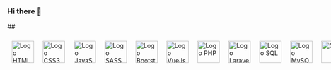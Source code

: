 ### Hi there 👋

##<style>
  .logo{
    display: flex;
  }
  img{
    margin: 10px
  }
</style>
<div class="logo">
  <img align='center' width="50px" src="https://www.francoiacovelli.it/wp-content/uploads/2015/09/HTML5_logo_and_wordmark.svg_.png" alt="Logo HTML5">
  <img align='center' width="50px" src="https://img.icons8.com/color/452/css3.png" alt="Logo CSS3">
  <img align='center' width="50px" src="https://www.sumasoftware.click/wp-content/uploads/2016/03/js-logo.png" alt="Logo JavaScript">
  <img align='center' width="50px" src="https://www.geekandjob.com/uploads/wiki/106eb730f7c2e52c9e0eb4b2d7a649ce.svg" alt="Logo SASS">
  <img align='center' width="50px" src="https://cdn.iconscout.com/icon/free/png-512/bootstrap-6-1175203.png" alt="Logo Bootstrap">
  <img align='center' width="50px" src="https://upload.wikimedia.org/wikipedia/commons/thumb/9/95/Vue.js_Logo_2.svg/1184px-Vue.js_Logo_2.svg.png" alt="Logo VueJs">
  <img align='center' width="50px" src="https://www.php.net/images/logos/new-php-logo.svg" alt="Logo PHP">
  <img align='center' width="50px" src="https://upload.wikimedia.org/wikipedia/commons/thumb/3/36/Logo.min.svg/1200px-Logo.min.svg.png" alt="Logo Laravel">
  <img align='center' width="50px" src="https://idocet.it/wp-content/uploads/2017/05/Logo-SQL.png" alt="Logo SQL">
  <img align='center' width="50px" src="https://yoroi.company/wp-content/uploads/2016/09/1200px-MySQL.svg_.png" alt="Logo MySQL">
  <img align='center' width="50px" src="https://upload.wikimedia.org/wikipedia/commons/thumb/e/e0/Git-logo.svg/1280px-Git-logo.svg.png" alt="Git">
</div>




<!--
**valeriomatranga/valeriomatranga** is a ✨ _special_ ✨ repository because its `README.md` (this file) appears on your GitHub profile.

Here are some ideas to get you started:

- 🔭 I’m currently working on ...
- 🌱 I’m currently learning ...
- 👯 I’m looking to collaborate on ...
- 🤔 I’m looking for help with ...
- 💬 Ask me about ...
- 📫 How to reach me: ...
- 😄 Pronouns: ...
- ⚡ Fun fact: ...
-->
